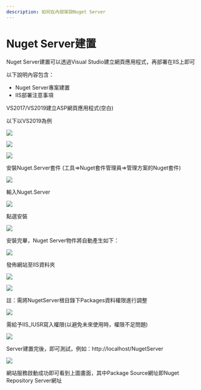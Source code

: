 ```yaml
---
description: 如何在內部架設Nuget Server
---
```


# Nuget Server建置

Nuget Server建置可以透過Visual Studio建立網頁應用程式，再部署在IIS上即可

以下說明內容包含：

* Nuget Server專案建置
* IIS部署注意事項

VS2017/VS2019建立ASP網頁應用程式\(空白\)

以下以VS2019為例

![](../../.gitbook/assets/image%20%2843%29.png)

![](../../.gitbook/assets/image%20%28288%29.png)

![](../../.gitbook/assets/image%20%28192%29.png)

安裝Nuget.Server套件 \(工具=&gt;Nuget套件管理員=&gt;管理方案的Nuget套件\)

![](../../.gitbook/assets/image%20%28214%29.png)

輸入Nuget.Server

![](../../.gitbook/assets/image%20%28182%29.png)

點選安裝

![](../../.gitbook/assets/image%20%28263%29.png)

安裝完畢，Nuget Server物件將自動產生如下：

![](../../.gitbook/assets/image%20%28125%29.png)

發佈網站至IIS資料夾

![](../../.gitbook/assets/image%20%2846%29.png)

![](../../.gitbook/assets/image%20%28270%29.png)

註：需將NugetServer根目錄下Packages資料權限進行調整

![](../../.gitbook/assets/image%20%2878%29.png)

需給予IIS\_IUSR寫入權限\(以避免未來使用時，權限不足問題\)

![](../../.gitbook/assets/image%20%2823%29.png)

Server建置完後，即可測試，例如：http://localhost/NugetServer

![](../../.gitbook/assets/image%20%281%29.png)

網站服務啟動成功即可看到上圖畫面，其中Package Source網址即Nuget Repository Server網址

